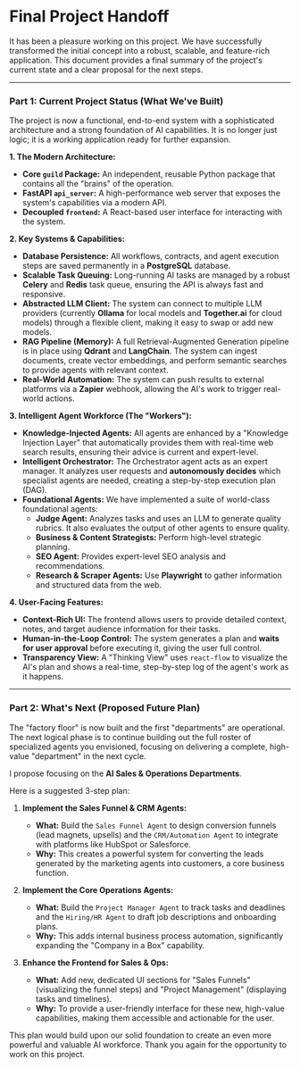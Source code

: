 # Final Project Handoff

It has been a pleasure working on this project. We have successfully transformed the initial concept into a robust, scalable, and feature-rich application. This document provides a final summary of the project's current state and a clear proposal for the next steps.

---

### Part 1: Current Project Status (What We've Built)

The project is now a functional, end-to-end system with a sophisticated architecture and a strong foundation of AI capabilities. It is no longer just logic; it is a working application ready for further expansion.

**1. The Modern Architecture:**
*   **Core `guild` Package:** An independent, reusable Python package that contains all the "brains" of the operation.
*   **FastAPI `api_server`:** A high-performance web server that exposes the system's capabilities via a modern API.
*   **Decoupled `frontend`:** A React-based user interface for interacting with the system.

**2. Key Systems & Capabilities:**
*   **Database Persistence:** All workflows, contracts, and agent execution steps are saved permanently in a **PostgreSQL** database.
*   **Scalable Task Queuing:** Long-running AI tasks are managed by a robust **Celery** and **Redis** task queue, ensuring the API is always fast and responsive.
*   **Abstracted LLM Client:** The system can connect to multiple LLM providers (currently **Ollama** for local models and **Together.ai** for cloud models) through a flexible client, making it easy to swap or add new models.
*   **RAG Pipeline (Memory):** A full Retrieval-Augmented Generation pipeline is in place using **Qdrant** and **LangChain**. The system can ingest documents, create vector embeddings, and perform semantic searches to provide agents with relevant context.
*   **Real-World Automation:** The system can push results to external platforms via a **Zapier** webhook, allowing the AI's work to trigger real-world actions.

**3. Intelligent Agent Workforce (The "Workers"):**
*   **Knowledge-Injected Agents:** All agents are enhanced by a "Knowledge Injection Layer" that automatically provides them with real-time web search results, ensuring their advice is current and expert-level.
*   **Intelligent Orchestrator:** The Orchestrator agent acts as an expert manager. It analyzes user requests and **autonomously decides** which specialist agents are needed, creating a step-by-step execution plan (DAG).
*   **Foundational Agents:** We have implemented a suite of world-class foundational agents:
    *   **Judge Agent:** Analyzes tasks and uses an LLM to generate quality rubrics. It also evaluates the output of other agents to ensure quality.
    *   **Business & Content Strategists:** Perform high-level strategic planning.
    *   **SEO Agent:** Provides expert-level SEO analysis and recommendations.
    *   **Research & Scraper Agents:** Use **Playwright** to gather information and structured data from the web.

**4. User-Facing Features:**
*   **Context-Rich UI:** The frontend allows users to provide detailed context, notes, and target audience information for their tasks.
*   **Human-in-the-Loop Control:** The system generates a plan and **waits for user approval** before executing it, giving the user full control.
*   **Transparency View:** A "Thinking View" uses `react-flow` to visualize the AI's plan and shows a real-time, step-by-step log of the agent's work as it happens.

---

### Part 2: What's Next (Proposed Future Plan)

The "factory floor" is now built and the first "departments" are operational. The next logical phase is to continue building out the full roster of specialized agents you envisioned, focusing on delivering a complete, high-value "department" in the next cycle.

I propose focusing on the **AI Sales & Operations Departments**.

Here is a suggested 3-step plan:

1.  **Implement the Sales Funnel & CRM Agents:**
    *   **What:** Build the `Sales Funnel Agent` to design conversion funnels (lead magnets, upsells) and the `CRM/Automation Agent` to integrate with platforms like HubSpot or Salesforce.
    *   **Why:** This creates a powerful system for converting the leads generated by the marketing agents into customers, a core business function.

2.  **Implement the Core Operations Agents:**
    *   **What:** Build the `Project Manager Agent` to track tasks and deadlines and the `Hiring/HR Agent` to draft job descriptions and onboarding plans.
    *   **Why:** This adds internal business process automation, significantly expanding the "Company in a Box" capability.

3.  **Enhance the Frontend for Sales & Ops:**
    *   **What:** Add new, dedicated UI sections for "Sales Funnels" (visualizing the funnel steps) and "Project Management" (displaying tasks and timelines).
    *   **Why:** To provide a user-friendly interface for these new, high-value capabilities, making them accessible and actionable for the user.

This plan would build upon our solid foundation to create an even more powerful and valuable AI workforce. Thank you again for the opportunity to work on this project.
